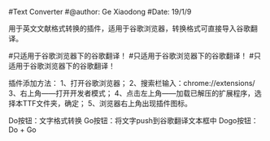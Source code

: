 #Text Converter
#@author: Ge Xiaodong
#Date: 19/1/9

用于英文文献格式转换的插件，适用于谷歌浏览器，转换格式可直接导入谷歌翻译。

#只适用于谷歌浏览器下的谷歌翻译！
#只适用于谷歌浏览器下的谷歌翻译！
#只适用于谷歌浏览器下的谷歌翻译！

插件添加方法：
       1、打开谷歌浏览器；
       2、搜索栏输入：chrome://extensions/
       3、右上角——打开开发者模式；
       4、点击左上角——加载已解压的扩展程序，选择本TTF文件夹，确定；
       5、浏览器右上角出现插件图标。

Do按钮：文字格式转换
Go按钮：将文字push到谷歌翻译文本框中
Dogo按钮：Do + Go

